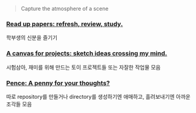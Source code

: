 > Capture the atmosphere of a scene

### [Read up papers: refresh, review, study.](https://github.com/4923/Pochade/tree/master/papers)
학부생의 신분을 즐기기

### [A canvas for projects: sketch ideas crossing my mind.](https://github.com/4923/Pochade/tree/master/canvas)
시험삼아, 재미를 위해 만드는 토이 프로젝트들 또는 자잘한 작업물 모음

### [Pence: A penny for your thoughts?](https://github.com/4923/Pochade/tree/master/pence)
따로 repository를 만들거나 directory를 생성하기엔 애매하고, 흘려보내기엔 아까운 조각들 모음
